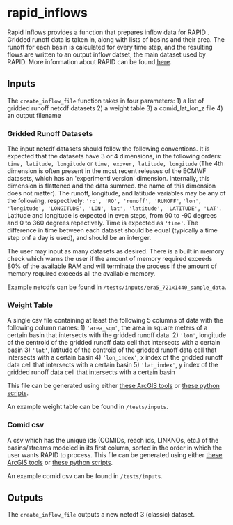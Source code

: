 # rapid_inflows
Rapid Inflows provides a function that prepares inflow data for RAPID . Gridded runoff data is taken in, along with lists of basins and their area. The runoff for each basin is calculated for every time step, and the resulting flows are written to an output inflow datset, the main dataset used by RAPID. More information about RAPID can be found [here](http://rapid-hub.org).

## Inputs
The `create_inflow_file` function takes in four parameters: 
    1) a list of gridded runoff netcdf datasets
    2) a weight table
    3) a comid_lat_lon_z file
    4) an output filename

### Gridded Runoff Datasets
The input netcdf datasets should follow the following conventions. It is expected that the datasets have 3 or 4 dimensions, in the following orders: `time, latitude, longitude` or `time, expver, latitude, longitude` (The 4th dimension is often present in the most recent releases of the ECMWF datasets, which has an 'experimentl version' dimension. Internally, this dimension is flattened and the data summed. the name of this dimension does not matter). The runoff, longitude, and latitude variables may be any of the following, respectively: `'ro', 'RO', 'runoff', 'RUNOFF'`, `'lon', 'longitude', 'LONGITUDE', 'LON'`, `'lat', 'latitude', 'LATITUDE', 'LAT'`. Latitude and longitude is expected in even steps, from 90 to -90 degrees and 0 to 360 degrees repectively. Time is expected as `'time'`. The difference in time between each dataset should be equal (typically a time step onf a day is used), and should be an interger.

The user may input as many datasets as desired. There is a built in memory check which warns the user if the amount of memory required exceeds 80% of the available RAM and will terminate the process if the amount of memory required exceeds all the available memory. 

Example netcdfs can be found in `/tests/inputs/era5_721x1440_sample_data`.

### Weight Table
A single csv file containing at least the following 5 columns of data with the following column names: 
    1) `'area_sqm'`, the area in square meters of a certain basin that intersects with the gridded runoff data. 
    2) `'lon'`,  longitude of the centroid of the gridded runoff data cell that intersects with a certain basin
    3) `'lat'`,  latitude of the centroid of the gridded runoff data cell that intersects with a certain basin
    4) `'lon_index'`,  x index of the gridded runoff data cell that intersects with a certain basin
    5) `'lat_index'`,  y index of the gridded runoff data cell that intersects with a certain basin

This file can be generated using either [these ArcGIS tools](https://github.com/Esri/python-toolbox-for-rapid) or [these python scripts](https://github.com/geoglows/tdxhydro-rapid).

An example weight table can be found in `/tests/inputs`.

### Comid csv
A csv which has the unique ids (COMIDs, reach ids, LINKNOs, etc.) of the basins/streams modeled in its first column, sorted in the order in which the user wants RAPID to process. This file can be generated using either [these ArcGIS tools](https://github.com/Esri/python-toolbox-for-rapid) or [these python scripts](https://github.com/geoglows/tdxhydro-rapid).

An example comid csv can be found in `/tests/inputs`.

## Outputs
The `create_inflow_file` outputs a new netcdf 3 (classic) dataset.

